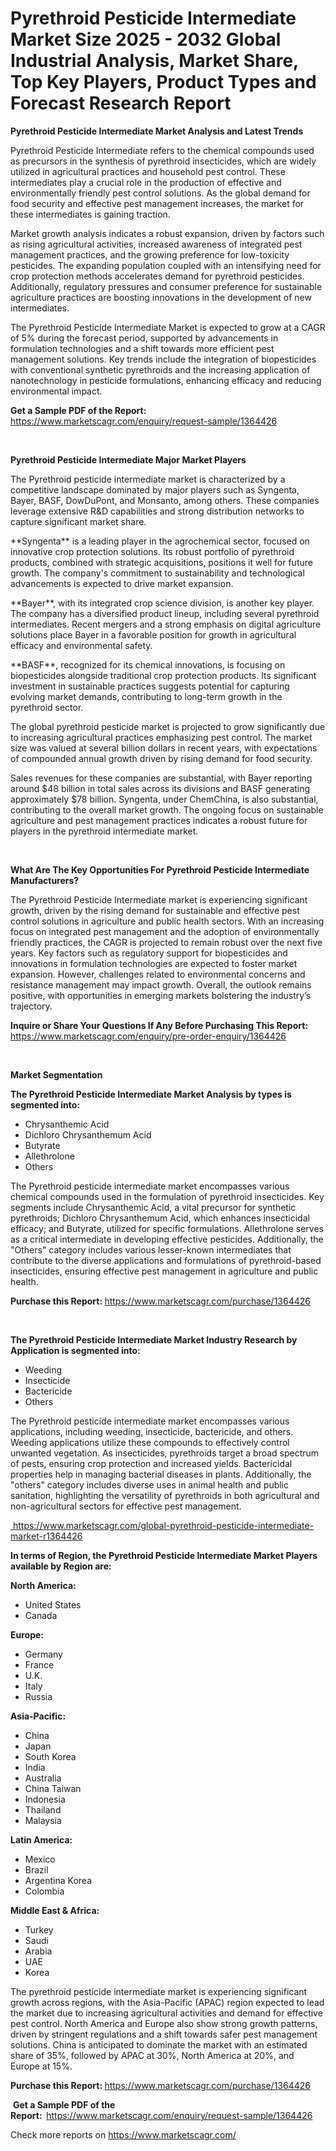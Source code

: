 <p><h1>Pyrethroid Pesticide Intermediate Market Size 2025 - 2032 Global Industrial Analysis, Market Share, Top Key Players, Product Types and Forecast Research Report</h1></p><p><strong>Pyrethroid Pesticide Intermediate Market Analysis and Latest Trends</strong></p>
<p><p>Pyrethroid Pesticide Intermediate refers to the chemical compounds used as precursors in the synthesis of pyrethroid insecticides, which are widely utilized in agricultural practices and household pest control. These intermediates play a crucial role in the production of effective and environmentally friendly pest control solutions. As the global demand for food security and effective pest management increases, the market for these intermediates is gaining traction.</p><p>Market growth analysis indicates a robust expansion, driven by factors such as rising agricultural activities, increased awareness of integrated pest management practices, and the growing preference for low-toxicity pesticides. The expanding population coupled with an intensifying need for crop protection methods accelerates demand for pyrethroid pesticides. Additionally, regulatory pressures and consumer preference for sustainable agriculture practices are boosting innovations in the development of new intermediates.</p><p>The Pyrethroid Pesticide Intermediate Market is expected to grow at a CAGR of 5% during the forecast period, supported by advancements in formulation technologies and a shift towards more efficient pest management solutions. Key trends include the integration of biopesticides with conventional synthetic pyrethroids and the increasing application of nanotechnology in pesticide formulations, enhancing efficacy and reducing environmental impact.</p></p>
<p><strong>Get a Sample PDF of the Report:&nbsp;</strong> <a href="https://www.marketscagr.com/enquiry/request-sample/1364426?utm_campaign=3578&utm_medium=2&utm_source=Github&utm_content=ia&utm_term=27032025&utm_id=pyrethroid-pesticide-intermediate">https://www.marketscagr.com/enquiry/request-sample/1364426</a></p>
<p>&nbsp;</p>
<p><strong>Pyrethroid Pesticide Intermediate Major Market Players</strong></p>
<p><p>The Pyrethroid pesticide intermediate market is characterized by a competitive landscape dominated by major players such as Syngenta, Bayer, BASF, DowDuPont, and Monsanto, among others. These companies leverage extensive R&D capabilities and strong distribution networks to capture significant market share.</p><p>**Syngenta** is a leading player in the agrochemical sector, focused on innovative crop protection solutions. Its robust portfolio of pyrethroid products, combined with strategic acquisitions, positions it well for future growth. The company's commitment to sustainability and technological advancements is expected to drive market expansion.</p><p>**Bayer**, with its integrated crop science division, is another key player. The company has a diversified product lineup, including several pyrethroid intermediates. Recent mergers and a strong emphasis on digital agriculture solutions place Bayer in a favorable position for growth in agricultural efficacy and environmental safety.</p><p>**BASF**, recognized for its chemical innovations, is focusing on biopesticides alongside traditional crop protection products. Its significant investment in sustainable practices suggests potential for capturing evolving market demands, contributing to long-term growth in the pyrethroid sector.</p><p>The global pyrethroid pesticide market is projected to grow significantly due to increasing agricultural practices emphasizing pest control. The market size was valued at several billion dollars in recent years, with expectations of compounded annual growth driven by rising demand for food security.</p><p>Sales revenues for these companies are substantial, with Bayer reporting around $48 billion in total sales across its divisions and BASF generating approximately $78 billion. Syngenta, under ChemChina, is also substantial, contributing to the overall market growth. The ongoing focus on sustainable agriculture and pest management practices indicates a robust future for players in the pyrethroid intermediate market.</p></p>
<p>&nbsp;</p>
<p><strong>What Are The Key Opportunities For Pyrethroid Pesticide Intermediate Manufacturers?</strong></p>
<p><p>The Pyrethroid Pesticide Intermediate market is experiencing significant growth, driven by the rising demand for sustainable and effective pest control solutions in agriculture and public health sectors. With an increasing focus on integrated pest management and the adoption of environmentally friendly practices, the CAGR is projected to remain robust over the next five years. Key factors such as regulatory support for biopesticides and innovations in formulation technologies are expected to foster market expansion. However, challenges related to environmental concerns and resistance management may impact growth. Overall, the outlook remains positive, with opportunities in emerging markets bolstering the industry’s trajectory.</p></p>
<p><strong>Inquire or Share Your Questions If Any Before Purchasing This Report:</strong> <a href="https://www.marketscagr.com/enquiry/pre-order-enquiry/1364426?utm_campaign=3578&utm_medium=2&utm_source=Github&utm_content=ia&utm_term=27032025&utm_id=pyrethroid-pesticide-intermediate">https://www.marketscagr.com/enquiry/pre-order-enquiry/1364426</a></p>
<p>&nbsp;</p>
<p><strong>Market Segmentation</strong></p>
<p><strong>The Pyrethroid Pesticide Intermediate Market Analysis by types is segmented into:</strong></p>
<p><ul><li>Chrysanthemic Acid</li><li>Dichloro Chrysanthemum Acid</li><li>Butyrate</li><li>Allethrolone</li><li>Others</li></ul></p>
<p><p>The Pyrethroid pesticide intermediate market encompasses various chemical compounds used in the formulation of pyrethroid insecticides. Key segments include Chrysanthemic Acid, a vital precursor for synthetic pyrethroids; Dichloro Chrysanthemum Acid, which enhances insecticidal efficacy; and Butyrate, utilized for specific formulations. Allethrolone serves as a critical intermediate in developing effective pesticides. Additionally, the "Others" category includes various lesser-known intermediates that contribute to the diverse applications and formulations of pyrethroid-based insecticides, ensuring effective pest management in agriculture and public health.</p></p>
<p><strong>Purchase this Report:&nbsp;</strong><a href="https://www.marketscagr.com/purchase/1364426?utm_campaign=3578&utm_medium=2&utm_source=Github&utm_content=ia&utm_term=27032025&utm_id=pyrethroid-pesticide-intermediate">https://www.marketscagr.com/purchase/1364426</a></p>
<p>&nbsp;</p>
<p><strong>The Pyrethroid Pesticide Intermediate Market Industry Research by Application is segmented into:</strong></p>
<p><ul><li>Weeding</li><li>Insecticide</li><li>Bactericide</li><li>Others</li></ul></p>
<p><p>The Pyrethroid pesticide intermediate market encompasses various applications, including weeding, insecticide, bactericide, and others. Weeding applications utilize these compounds to effectively control unwanted vegetation. As insecticides, pyrethroids target a broad spectrum of pests, ensuring crop protection and increased yields. Bactericidal properties help in managing bacterial diseases in plants. Additionally, the "others" category includes diverse uses in animal health and public sanitation, highlighting the versatility of pyrethroids in both agricultural and non-agricultural sectors for effective pest management.</p></p>
<p><a href="https://www.marketscagr.com/global-pyrethroid-pesticide-intermediate-market-r1364426?utm_campaign=3578&utm_medium=2&utm_source=Github&utm_content=ia&utm_term=27032025&utm_id=pyrethroid-pesticide-intermediate">&nbsp;https://www.marketscagr.com/global-pyrethroid-pesticide-intermediate-market-r1364426</a></p>
<p><strong>In terms of Region, the Pyrethroid Pesticide Intermediate Market Players available by Region are:</strong></p>
<p>
    <p> <strong> North America: </strong>
        <ul>
            <li>United States</li>
            <li>Canada</li>
        </ul>
        </p> 
    <p> <strong> Europe: </strong>
        <ul>
            <li>Germany</li>
            <li>France</li>
            <li>U.K.</li>
            <li>Italy</li>
            <li>Russia</li>
        </ul>
        </p> 
    <p> <strong> Asia-Pacific: </strong>
        <ul>
            <li>China</li>
            <li>Japan</li>
            <li>South Korea</li>
            <li>India</li>
            <li>Australia</li>
            <li>China Taiwan</li>
            <li>Indonesia</li>
            <li>Thailand</li>
            <li>Malaysia</li>
        </ul>
        </p> 
    <p> <strong> Latin America: </strong>
        <ul>
            <li>Mexico</li>
            <li>Brazil</li>
            <li>Argentina Korea</li>
            <li>Colombia</li>
        </ul>
        </p> 
    <p> <strong> Middle East & Africa: </strong>
        <ul>
            <li>Turkey</li>
            <li>Saudi</li>
            <li>Arabia</li>
            <li>UAE</li>
            <li>Korea</li>
        </ul>
    </p>
    </p>
<p><p>The pyrethroid pesticide intermediate market is experiencing significant growth across regions, with the Asia-Pacific (APAC) region expected to lead the market due to increasing agricultural activities and demand for effective pest control. North America and Europe also show strong growth patterns, driven by stringent regulations and a shift towards safer pest management solutions. China is anticipated to dominate the market with an estimated share of 35%, followed by APAC at 30%, North America at 20%, and Europe at 15%.</p></p>
<p><strong>Purchase this Report: </strong><a href="https://www.marketscagr.com/purchase/1364426?utm_campaign=3578&utm_medium=2&utm_source=Github&utm_content=ia&utm_term=27032025&utm_id=pyrethroid-pesticide-intermediate">https://www.marketscagr.com/purchase/1364426</a></p>
<p>&nbsp;<strong>Get a Sample PDF of the Report:&nbsp;&nbsp;</strong><a href="https://www.marketscagr.com/enquiry/request-sample/1364426?utm_campaign=3578&utm_medium=2&utm_source=Github&utm_content=ia&utm_term=27032025&utm_id=pyrethroid-pesticide-intermediate">https://www.marketscagr.com/enquiry/request-sample/1364426</a></p>
<p><strong></strong></p>
<p>Check more reports on <a href="https://www.marketscagr.com/?utm_campaign=3578&utm_medium=2&utm_source=Github&utm_content=ia&utm_term=27032025&utm_id=pyrethroid-pesticide-intermediate">https://www.marketscagr.com/</a></p>